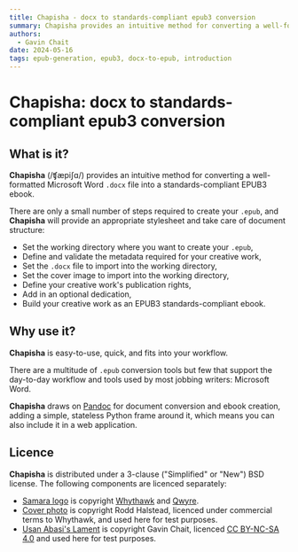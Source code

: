 ```yaml
---
title: Chapisha - docx to standards-compliant epub3 conversion
summary: Chapisha provides an intuitive method for converting a well-formatted Microsoft Word `.docx` file into a standards-compliant EPUB3 ebook.
authors:
  - Gavin Chait
date: 2024-05-16
tags: epub-generation, epub3, docx-to-epub, introduction
---
```


# Chapisha: docx to standards-compliant epub3 conversion

## What is it?

**Chapisha** (/ʧæpiʃɑ/) provides an intuitive method for converting a well-formatted Microsoft Word `.docx` file into a 
standards-compliant EPUB3 ebook.

There are only a small number of steps required to create your `.epub`, and **Chapisha** will provide an appropriate
stylesheet and take care of document structure:

- Set the working directory where you want to create your `.epub`,
- Define and validate the metadata required for your creative work,
- Set the `.docx` file to import into the working directory,
- Set the cover image to import into the working directory,
- Define your creative work's publication rights,
- Add in an optional dedication,
- Build your creative work as an EPUB3 standards-compliant ebook.

## Why use it?

**Chapisha** is easy-to-use, quick, and fits into your workflow.

There are a multitude of `.epub` conversion tools but few that support the day-to-day workflow and tools used by most
jobbing writers: Microsoft Word.

**Chapisha** draws on [Pandoc](https://pandoc.org/epub.html) for document conversion and ebook creation, adding a 
simple, stateless Python frame around it, which means you can also include it in a web application.

## Licence

**Chapisha** is distributed under a 3-clause ("Simplified" or "New") BSD license. The following components are licenced separately:

* [Samara logo](https://github.com/whythawk/chapisha/blob/main/chapisha/helpers/data/images/logo.svg) is copyright [Whythawk](https://whythawk.com) and [Qwyre](https://gavinchait.com).
* [Cover photo](https://github.com/whythawk/chapisha/blob/main/tests/data/cover.jpg) is copyright Rodd Halstead, licenced under commercial terms to Whythawk, and used here for test purposes.
* [Usan Abasi's Lament](https://github.com/whythawk/chapisha/blob/main/tests/data/usan-abasis-lament.docx) is copyright Gavin Chait, licenced [CC BY-NC-SA 4.0](https://creativecommons.org/licenses/by-nc-sa/4.0/) and used here for test purposes.
